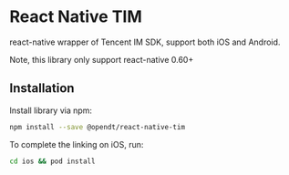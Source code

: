 # React Native TIM
react-native wrapper of Tencent IM SDK, support both iOS and Android.

Note, this library only support react-native 0.60+

## Installation
Install library via npm:
```bash
npm install --save @opendt/react-native-tim
```
To complete the linking on iOS, run:
```bash
cd ios && pod install
```

